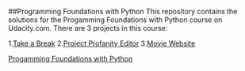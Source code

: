 ##Programming Foundations with Python
This repository contains the solutions for the Progamming Foundations with Python course on Udacity.com.  There are 3 projects in this course:

1.[Take a Break](http://youtu.be/C29aerpwkc8)
2.[Project Profanity Editor](http://youtu.be/Rvj2UI-wVXA)
3.[Movie Website](https://www.youtube.com/watch?v=X0FoelOIZM0&t=1m24s) 

[Progamming Foundations with Python](https://www.udacity.com/course/programming-foundations-with-python--ud036)
